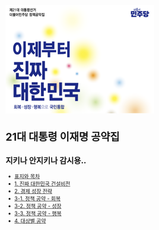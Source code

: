 [<img src="title.png" width="400px"></img>](title.png)

# 21대 대통령 이재명 공약집 <br>

## 지키나 안지키나 감시용..

* [표지와 목차](https://github.com/minsuklee/Archive/blob/main/%EC%9D%B4%EC%9E%AC%EB%AA%85-%EB%8C%80%ED%86%B5%EB%A0%B9%EA%B3%B5%EC%95%BD/%E1%84%91%E1%85%AD%E1%84%8C%E1%85%B5-%E1%84%86%E1%85%A9%E1%86%A8%E1%84%8E%E1%85%A1.pdf)<br>
* [1. 진짜 대한민국 건설비전](https://github.com/minsuklee/Archive/blob/main/%EC%9D%B4%EC%9E%AC%EB%AA%85-%EB%8C%80%ED%86%B5%EB%A0%B9%EA%B3%B5%EC%95%BD/I.%E1%84%8C%E1%85%B5%E1%86%AB%E1%84%8D%E1%85%A1%E1%84%83%E1%85%A2%E1%84%92%E1%85%A1%E1%86%AB%E1%84%86%E1%85%B5%E1%86%AB%E1%84%80%E1%85%AE%E1%86%A8%E1%84%80%E1%85%A5%E1%86%AB%E1%84%89%E1%85%A5%E1%86%AF%E1%84%87%E1%85%B5%E1%84%8C%E1%85%A5%E1%86%AB.pdf)<br>
* [2. 경제 성장 전략](https://github.com/minsuklee/Archive/blob/main/%EC%9D%B4%EC%9E%AC%EB%AA%85-%EB%8C%80%ED%86%B5%EB%A0%B9%EA%B3%B5%EC%95%BD/2.%E1%84%80%E1%85%A7%E1%86%BC%E1%84%8C%E1%85%A6%E1%84%89%E1%85%A5%E1%86%BC%E1%84%8C%E1%85%A1%E1%86%BC%E1%84%8C%E1%85%A5%E1%86%AB%E1%84%85%E1%85%A3%E1%86%A8.pdf)<br>
* [3-1. 정책 공약 - 회복](https://github.com/minsuklee/Archive/blob/main/%EC%9D%B4%EC%9E%AC%EB%AA%85-%EB%8C%80%ED%86%B5%EB%A0%B9%EA%B3%B5%EC%95%BD/3-1.%E1%84%8C%E1%85%A5%E1%86%BC%E1%84%8E%E1%85%A2%E1%86%A8-%E1%84%92%E1%85%AC%E1%84%87%E1%85%A9%E1%86%A8.pdf)<br>
* [3-2. 정책 공약 - 성장](https://github.com/minsuklee/Archive/blob/main/%EC%9D%B4%EC%9E%AC%EB%AA%85-%EB%8C%80%ED%86%B5%EB%A0%B9%EA%B3%B5%EC%95%BD/3-2.%E1%84%8C%E1%85%A5%E1%86%BC%E1%84%8E%E1%85%A2%E1%86%A8-%E1%84%89%E1%85%A5%E1%86%BC%E1%84%8C%E1%85%A1%E1%86%BC.pdf)<br>
* [3-3. 정책 공약 - 행복](https://github.com/minsuklee/Archive/blob/main/%EC%9D%B4%EC%9E%AC%EB%AA%85-%EB%8C%80%ED%86%B5%EB%A0%B9%EA%B3%B5%EC%95%BD/3-3.%E1%84%8C%E1%85%A5%E1%86%BC%E1%84%8E%E1%85%A2%E1%86%A8-%E1%84%92%E1%85%A2%E1%86%BC%E1%84%87%E1%85%A9%E1%86%A8.pdf)<br>
* [4. 대상별 공약](https://github.com/minsuklee/Archive/blob/main/%EC%9D%B4%EC%9E%AC%EB%AA%85-%EB%8C%80%ED%86%B5%EB%A0%B9%EA%B3%B5%EC%95%BD/4.%E1%84%83%E1%85%A2%E1%84%89%E1%85%A1%E1%86%BC%E1%84%87%E1%85%A7%E1%86%AF%E1%84%80%E1%85%A9%E1%86%BC%E1%84%8B%E1%85%A3%E1%86%A8.pdf)<br>

